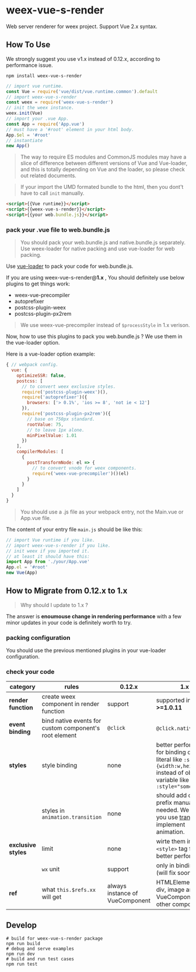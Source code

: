 # weex-vue-s-render

Web server renderer for weex project. Support Vue 2.x syntax.

## How To Use

We strongly suggest you use v1.x instead of 0.12.x, according to performance issue.

```shell
npm install weex-vue-s-render
```

```javascript
// import vue runtime.
const Vue = require('vue/dist/vue.runtime.common').default
// import weex-vue-s-render
const weex = require('weex-vue-s-render')
// init the weex instance.
weex.init(Vue)
// import your .vue App.
const App = require('App.vue')
// must have a '#root' element in your html body.
App.$el = '#root'
// instantiate
new App()
```

> The way to require  ES modules and CommonJS modules may have a slice of difference between different versions of Vue and Vue-loader, and this is totally depending on Vue and the loader, so please check out related documents.

> If your import the UMD formated bundle to the html, then you dont't have to call `init` manually.

```html
<script>{{Vue runtime}}</script>
<script>{{weex-vue-s-render}}</script>
<script>{{your web.bundle.js}}</script>
```

### pack your .vue file to web.bundle.js

> You should pack your web.bundle.js and native.bundle.js separately. Use weex-loader for native packing and use vue-loader for web packing.

Use [vue-loader](https://github.com/vuejs/vue-loader) to pack your code for web.bundle.js.

If you are using weex-vue-s-render@**1.x** , You should definitely use below plugins to get things work:

* weex-vue-precompiler
* autoprefixer
* postcss-plugin-weex
* postcss-plugin-px2rem

> We use weex-vue-precompiler instead of `$processStyle` in 1.x verison.

Now, how to use this plugins to pack you web.bundle.js ? We use them in the vue-loader option.

Here is a vue-loader option example:

```javascript
{ // webpack config.
  vue: {
    optimizeSSR: false,
    postcss: [
      // to convert weex exclusive styles.
      require('postcss-plugin-weex')(),
      require('autoprefixer')({
        browsers: ['> 0.1%', 'ios >= 8', 'not ie < 12']
      }),
      require('postcss-plugin-px2rem')({
        // base on 750px standard.
        rootValue: 75,
        // to leave 1px alone.
        minPixelValue: 1.01
      })
    ],
    compilerModules: [
      {
        postTransformNode: el => {
          // to convert vnode for weex components.
          require('weex-vue-precompiler')()(el)
        }
      }
    ]
  }
}
```

> You should use a .js file as your webpack entry, not the Main.vue or App.vue file.

The content of your entry file `main.js` should be like this:

```javascript
// import Vue runtime if you like.
// import weex-vue-s-render if you like.
// init weex if you imported it.
// at least it should have this:
import App from './your/App.vue'
App.el = '#root'
new Vue(App)
```

## How to Migrate from 0.12.x to 1.x

> Why should I update to 1.x ?

The answer is **enoumouse change in rendering performance** with a few minor updates in your code is definitely worth to try.

### packing configuration

You should use the previous mentioned plugins in your vue-loader configuration.

### check your code

| category | rules | 0.12.x | 1.x |
| --- | ---- | ------ | ----- |
| **render function** | create weex component in render function | support | supported in **>=1.0.11** |
| **event binding** | bind native events for custom component's root element | `@click` | `@click.native` [doc](https://vuejs.org/v2/guide/components.html#Binding-Native-Events-to-Components) |
| **styles** | style binding | none | better performance for binding object literal like `:style="{width:w,height:h}"` instead of object variable like `:style="someObj"` |
|  | styles in `animation.transition` | none | should add css prefix manualy if needed. We suggest you use [transition](https://weex-project.io/references/common-style.html#transition-v0-16-0) to implement animation. |
| **exclusive styles** | limit | none | wirte them in `<style>` tag for better performance. |
|  | `wx` unit  | support | only in binding style (will fix soon) |
| **ref** | what `this.$refs.xx` will get | always instance of VueComponent | HTMLElement for div, image and text; VueComponent for other components. |

## Develop

```shell
# build for weex-vue-s-render package
npm run build
# debug and serve examples
npm run dev
# build and run test cases
npm run test
```
